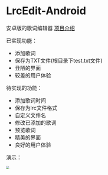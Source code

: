 # LrcEdit-Android
安卓版的歌词编辑器
[项目介绍](https://www.licz.site/2018/04/04/%E9%A1%B9%E7%9B%AE%E4%BB%8B%E7%BB%8D/)

已实现功能：
* 添加歌词
* 保存为TXT文件(根目录下test.txt文件)
* 丑陋的界面
* 较差的用户体验

待实现的功能：
* 添加歌词时间
* 保存为lrc文件格式
* 自定义文件名
* 修改已添加的歌词
* 预览歌词
* 精美的界面
* 良好的用户体验

演示：

<img src="https://lichaozhong.oss-cn-beijing.aliyuncs.com/SVID_20180418_104606_1.gif?Expires=1524023690&OSSAccessKeyId=TMP.AQFy887KjAsFndmIDVsASJzVd7JouUS0L1vTVuvaR9nDUQdG9qAziR2K4IiEADAtAhQNvG6zDGgMABvz3wSqGP0IfTAQuAIVALfHO5YZ61AAxxawIk1bIrazjSiZ&Signature=re4N4xUD4deOvgXcbtoltNq2JFI%3D" style="zoom:50%" />
